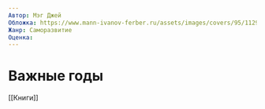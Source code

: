 ```yaml
---
Автор: Мэг Джей
Обложка: https://www.mann-ivanov-ferber.ru/assets/images/covers/95/11295/1.00x-thumb.png
Жанр: Саморазвитие
Оценка: 
---
```


# Важные годы

[[Книги]]